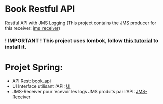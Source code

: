 # Book Restful API
Restful API with JMS Logging (This project contains the JMS producer for this receiver: [jms_receiver](https://github.com/TitusVM/jms_receiver))

### ! IMPORTANT ! This project uses lombok, follow [this tutorial](https://projectlombok.org/setup/) to install it.

# Projet Spring:
* API Rest: [book_api](https://github.com/TitusVM/book_api)
* UI Interface utilisant l'API: [UI](https://github.com/TitusVM/spring-ui)
* JMS-Receiver pour recevoir les logs JMS produits par l'API: [JMS-Receiver](https://github.com/TitusVM/jms_receiver)

